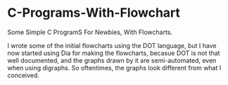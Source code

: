 # C-Programs-With-Flowchart

Some Simple C ProgramS For Newbies, With Flowcharts.

I wrote some of the initial flowcharts using the DOT language, but I have now started using Dia for making the flowcharts, becasue DOT is not that well documented, and the graphs drawn by it are semi-automated, even when using digraphs. So oftentimes, the graphs look different from what I conceived.
